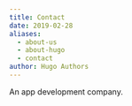 ```yaml
---
title: Contact
date: 2019-02-28
aliases:
  - about-us
  - about-hugo
  - contact
author: Hugo Authors
---
```


An app development company. 
